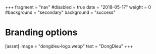 +++
fragment = "nav"
#disabled = true
date = "2018-05-17"
weight = 0
#background = "secondary"
background = "success"


# Branding options
[asset]
  image = "dongdieu-logo.webp"
  text = "DongDieu"
+++
